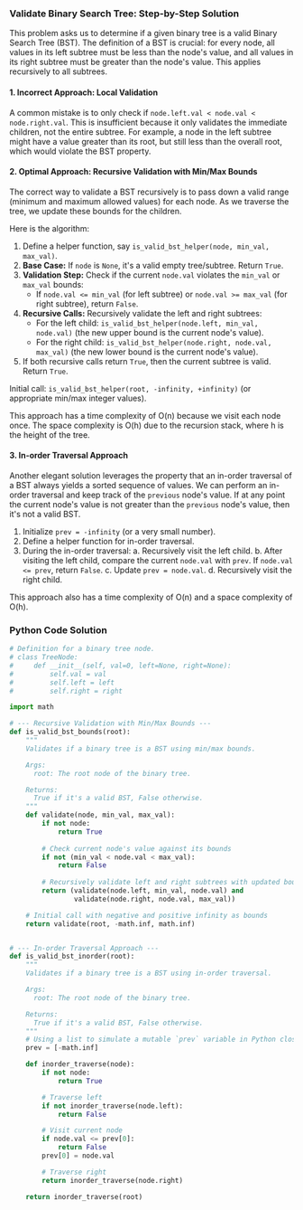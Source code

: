 ### Validate Binary Search Tree: Step-by-Step Solution

This problem asks us to determine if a given binary tree is a valid Binary Search Tree (BST). The definition of a BST is crucial: for every node, all values in its left subtree must be less than the node's value, and all values in its right subtree must be greater than the node's value. This applies recursively to all subtrees.

#### 1. Incorrect Approach: Local Validation

A common mistake is to only check if `node.left.val < node.val < node.right.val`. This is insufficient because it only validates the immediate children, not the entire subtree. For example, a node in the left subtree might have a value greater than its root, but still less than the overall root, which would violate the BST property.

#### 2. Optimal Approach: Recursive Validation with Min/Max Bounds

The correct way to validate a BST recursively is to pass down a valid range (minimum and maximum allowed values) for each node. As we traverse the tree, we update these bounds for the children.

Here is the algorithm:

1.  Define a helper function, say `is_valid_bst_helper(node, min_val, max_val)`.
2.  **Base Case:** If `node` is `None`, it's a valid empty tree/subtree. Return `True`.
3.  **Validation Step:** Check if the current `node.val` violates the `min_val` or `max_val` bounds:
    - If `node.val <= min_val` (for left subtree) or `node.val >= max_val` (for right subtree), return `False`.
4.  **Recursive Calls:** Recursively validate the left and right subtrees:
    - For the left child: `is_valid_bst_helper(node.left, min_val, node.val)` (the new upper bound is the current node's value).
    - For the right child: `is_valid_bst_helper(node.right, node.val, max_val)` (the new lower bound is the current node's value).
5.  If both recursive calls return `True`, then the current subtree is valid. Return `True`.

Initial call: `is_valid_bst_helper(root, -infinity, +infinity)` (or appropriate min/max integer values).

This approach has a time complexity of O(n) because we visit each node once. The space complexity is O(h) due to the recursion stack, where h is the height of the tree.

#### 3. In-order Traversal Approach

Another elegant solution leverages the property that an in-order traversal of a BST always yields a sorted sequence of values. We can perform an in-order traversal and keep track of the `previous` node's value. If at any point the current node's value is not greater than the `previous` node's value, then it's not a valid BST.

1.  Initialize `prev = -infinity` (or a very small number).
2.  Define a helper function for in-order traversal.
3.  During the in-order traversal:
    a. Recursively visit the left child.
    b. After visiting the left child, compare the current `node.val` with `prev`. If `node.val <= prev`, return `False`.
    c. Update `prev = node.val`.
    d. Recursively visit the right child.

This approach also has a time complexity of O(n) and a space complexity of O(h).

### Python Code Solution

```python
# Definition for a binary tree node.
# class TreeNode:
#     def __init__(self, val=0, left=None, right=None):
#         self.val = val
#         self.left = left
#         self.right = right

import math

# --- Recursive Validation with Min/Max Bounds ---
def is_valid_bst_bounds(root):
    """
    Validates if a binary tree is a BST using min/max bounds.

    Args:
      root: The root node of the binary tree.

    Returns:
      True if it's a valid BST, False otherwise.
    """
    def validate(node, min_val, max_val):
        if not node:
            return True
        
        # Check current node's value against its bounds
        if not (min_val < node.val < max_val):
            return False
            
        # Recursively validate left and right subtrees with updated bounds
        return (validate(node.left, min_val, node.val) and
                validate(node.right, node.val, max_val))

    # Initial call with negative and positive infinity as bounds
    return validate(root, -math.inf, math.inf)


# --- In-order Traversal Approach ---
def is_valid_bst_inorder(root):
    """
    Validates if a binary tree is a BST using in-order traversal.

    Args:
      root: The root node of the binary tree.

    Returns:
      True if it's a valid BST, False otherwise.
    """
    # Using a list to simulate a mutable `prev` variable in Python closures
    prev = [-math.inf]

    def inorder_traverse(node):
        if not node:
            return True

        # Traverse left
        if not inorder_traverse(node.left):
            return False

        # Visit current node
        if node.val <= prev[0]:
            return False
        prev[0] = node.val

        # Traverse right
        return inorder_traverse(node.right)

    return inorder_traverse(root)

```